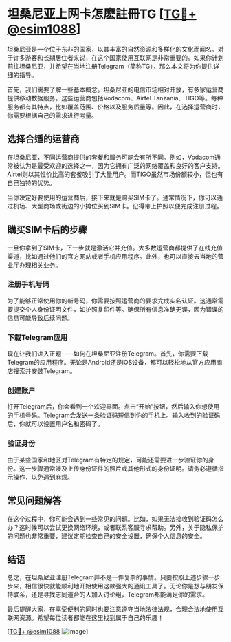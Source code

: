 # 坦桑尼亚上网卡怎麽註冊TG [[TG💪+ @esim1088](https://t.me/s/esim1088)]

坦桑尼亚是一个位于东非的国家，以其丰富的自然资源和多样化的文化而闻名。对于许多游客和长期居住者来说，在这个国家使用互联网是非常重要的。如果你计划前往坦桑尼亚，并希望在当地注册Telegram（简称TG），那么本文将为你提供详细的指导。

首先，我们需要了解一些基本概念。坦桑尼亚的电信市场相对开放，有多家运营商提供移动数据服务。这些运营商包括Vodacom、Airtel Tanzania、TIGO等。每种服务都有其特点，比如覆盖范围、价格以及服务质量等。因此，在选择运营商时，你需要根据自己的需求进行考量。

## 选择合适的运营商

在坦桑尼亚，不同运营商提供的套餐和服务可能会有所不同。例如，Vodacom通常被认为是最受欢迎的选择之一，因为它拥有广泛的网络覆盖和良好的客户支持。Airtel则以其性价比高的套餐吸引了大量用户。而TIGO虽然市场份额较小，但也有自己独特的优势。

当你决定好要使用的运营商后，接下来就是购买SIM卡了。通常情况下，你可以通过机场、大型商场或街边的小摊位买到SIM卡。记得带上护照以便完成注册过程。

## 購买SIM卡后的步骤

一旦你拿到了SIM卡，下一步就是激活它并充值。大多数运营商都提供了在线充值渠道，比如通过他们的官方网站或者手机应用程序。此外，也可以直接去当地的营业厅办理相关业务。

### 注册手机号码

为了能够正常使用你的新号码，你需要按照运营商的要求完成实名认证。这通常需要提交个人身份证明文件，如护照复印件等。确保所有信息准确无误，因为错误的信息可能导致后续问题。

### 下载Telegram应用

现在让我们进入正题——如何在坦桑尼亚注册Telegram。首先，你需要下载Telegram的应用程序。无论是Android还是iOS设备，都可以轻松地从官方应用商店搜索并安装Telegram。

### 创建账户

打开Telegram后，你会看到一个欢迎界面。点击“开始”按钮，然后输入你想使用的手机号码。Telegram会发送一条验证码短信到你的手机上。输入收到的验证码后，你就可以设置用户名和密码了。

### 验证身份

由于某些国家和地区对Telegram有特定的规定，可能还需要进一步验证你的身份。这一步骤通常涉及上传身份证件的照片或其他形式的身份证明。请务必遵循指示操作，以免遇到麻烦。

## 常见问题解答

在这个过程中，你可能会遇到一些常见的问题。比如，如果无法接收到验证码怎么办？这时候可以尝试更换网络环境，或者联系客服寻求帮助。另外，关于隐私保护的问题也非常重要，建议定期检查自己的安全设置，确保个人信息的安全。

## 结语

总之，在坦桑尼亚注册Telegram并不是一件复杂的事情。只要按照上述步骤一步步来，相信很快就能顺利地开始使用这款强大的通讯工具了。无论你是想与朋友保持联系，还是寻找志同道合的人加入讨论组，Telegram都能满足你的需求。

最后提醒大家，在享受便利的同时也要注意遵守当地法律法规，合理合法地使用互联网资源。希望每位读者都能在这里找到属于自己的乐趣！

[[TG💪+ @esim1088](https://t.me/s/esim1088) ![Image](https://i.postimg.cc/4NQfJmqS/Snipaste-2025-05-13-00-14-12.png)]